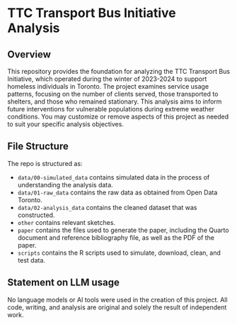 # TTC Transport Bus Initiative Analysis

## Overview

This repository provides the foundation for analyzing the TTC Transport Bus Initiative, which operated during the winter of 2023-2024 to support homeless individuals in Toronto. The project examines service usage patterns, focusing on the number of clients served, those transported to shelters, and those who remained stationary. This analysis aims to inform future interventions for vulnerable populations during extreme weather conditions. You may customize or remove aspects of this project as needed to suit your specific analysis objectives.


## File Structure

The repo is structured as:

-   `data/00-simulated_data` contains simulated data in the process of understanding the analysis data.
-   `data/01-raw_data` contains the raw data as obtained from Open Data Toronto.
-   `data/02-analysis_data` contains the cleaned dataset that was constructed.
-   `other` contains relevant sketches.
-   `paper` contains the files used to generate the paper, including the Quarto document and reference bibliography file, as well as the PDF of the paper. 
-   `scripts` contains the R scripts used to simulate, download, clean, and test data.


## Statement on LLM usage

No language models or AI tools were used in the creation of this project. All code, writing, and analysis are original and solely the result of independent work.

